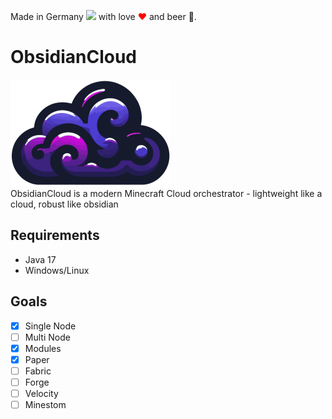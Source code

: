 Made in Germany <img src="https://upload.wikimedia.org/wikipedia/commons/thumb/b/ba/Flag_of_Germany.svg/2560px-Flag_of_Germany.svg.png" width="20"> with love <font color="red">❤</font> and beer 🍺.
# ObsidianCloud
<img src="icon.png" alt="ObsidianCloud Icon"><br>
ObsidianCloud is a modern Minecraft Cloud orchestrator - lightweight like a cloud, robust like obsidian
## Requirements
- Java 17
- Windows/Linux
## Goals
- [x] Single Node
- [ ] Multi Node
- [x] Modules
- [x] Paper
- [ ] Fabric
- [ ] Forge
- [ ] Velocity
- [ ] Minestom
